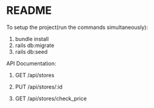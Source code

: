 # README

To setup the project(run the commands simultaneously):

1. bundle install
2. rails db:migrate
3. rails db:seed


API Documentation:
1. GET    /api/stores

2. PUT    /api/stores/:id

3. GET    /api/stores/check_price
